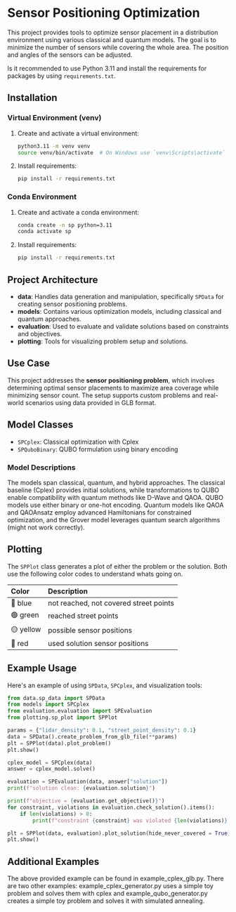 # Sensor Positioning Optimization

This project provides tools to optimize sensor placement in a distribution environment using various classical and quantum models.
The goal is to minimize the number of sensors while covering the whole area. The position and angles of the sensors can be adjusted.

Is it recommended to use Python 3.11 and install the requirements for packages by using `requirements.txt`.

## Installation

### Virtual Environment (venv)
1. Create and activate a virtual environment:
   ```bash
   python3.11 -m venv venv
   source venv/bin/activate  # On Windows use `venv\Scripts\activate`
   ```
2. Install requirements:
   ```bash
   pip install -r requirements.txt
   ```

### Conda Environment
1. Create and activate a conda environment:
   ```bash
   conda create -n sp python=3.11
   conda activate sp
   ```
2. Install requirements:
   ```bash
   pip install -r requirements.txt
   ```

## Project Architecture

- **data**: Handles data generation and manipulation, specifically `SPData` for creating sensor positioning problems.
- **models**: Contains various optimization models, including classical and quantum approaches.
- **evaluation**: Used to evaluate and validate solutions based on constraints and objectives.
- **plotting**: Tools for visualizing problem setup and solutions.

## Use Case

This project addresses the **sensor positioning problem**, which involves determining optimal sensor placements to maximize area coverage while minimizing sensor count. The setup supports custom problems and real-world scenarios using data provided in GLB format.

## Model Classes

- `SPCplex`: Classical optimization with Cplex
- `SPQuboBinary`: QUBO formulation using binary encoding


### Model Descriptions

The models span classical, quantum, and hybrid approaches. The classical baseline (Cplex) provides initial solutions, while transformations to QUBO enable compatibility with quantum methods like D-Wave and QAOA. QUBO models use either binary or one-hot encoding. Quantum models like QAOA and QAOAnsatz employ advanced Hamiltonians for constrained optimization, and the Grover model leverages quantum search algorithms (might not work correctly).

## Plotting

The `SPPlot` class generates a plot of either the problem or the solution. Both use the following color codes to understand whats going on.

| Color     | Description                            |
|:----------|:---------------------------------------|
| 🔵 blue   | not reached, not covered street points |
| 🟢 green  | reached street points                  |
| 🟡 yellow | possible sensor positions              |
| 🔴 red    | used solution sensor positions         |

## Example Usage

Here's an example of using `SPData`, `SPCplex`, and visualization tools:

```python
from data.sp_data import SPData
from models import SPCplex
from evaluation.evaluation import SPEvaluation
from plotting.sp_plot import SPPlot

params = {"lidar_density": 0.1, "street_point_density": 0.1}
data = SPData().create_problem_from_glb_file(**params)
plt = SPPlot(data).plot_problem()
plt.show()

cplex_model = SPCplex(data)
answer = cplex_model.solve()

evaluation = SPEvaluation(data, answer["solution"])
print(f"solution clean: {evaluation.solution}")

print(f"objective = {evaluation.get_objective()}")
for constraint, violations in evaluation.check_solution().items():
    if len(violations) > 0:
        print(f"constraint {constraint} was violated {len(violations)} times")

plt = SPPlot(data, evaluation).plot_solution(hide_never_covered = True)
plt.show()
```

## Additional Examples

The above provided example can be found in example_cplex_glb.py. There are two other examples: example_cplex_generator.py uses a simple toy problem and solves them with cplex and example_qubo_generator.py creates a simple toy problem and solves it with simulated annealing.